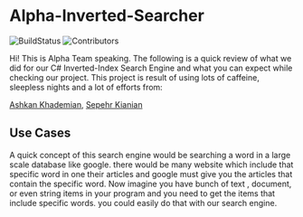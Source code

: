 # Alpha-Inverted-Searcher
![BuildStatus](https://img.shields.io/github/workflow/status/AlphaCodeStarTeam/AlphaInvertedSearcher/build?style=flat-square) ![Contributors](https://img.shields.io/github/contributors/AlphaCodeStarTeam/AlphaInvertedSearcher?style=flat-square)

Hi! This is Alpha Team speaking. The following is a quick review of what we did for our C# Inverted-Index Search Engine and what you can expect while checking our project.
This project is result of using lots of caffeine, sleepless nights and a lot of efforts from:

[Ashkan Khademian](https://github.com/ashkan-khd),
[Sepehr Kianian](https://github.com/sepehrkianian09)

## Use Cases
A quick concept of this search engine would be searching a word in a large scale database like google. there would be many website which include that specific word in one their articles and google must give you the articles that contain the specific word.
Now imagine you have bunch of text , document, or even string items in your program and you need to get the items that include specific words. you could easily do that with our search engine.
